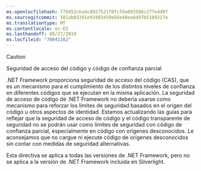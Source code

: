 ```yaml
---
ms.openlocfilehash: f70452cbadc8927521f0fcfda693586c277e4d0f
ms.sourcegitcommit: 581ab03291e91983459e56e40ea8d97b5189227e
ms.translationtype: MT
ms.contentlocale: es-ES
ms.lasthandoff: 08/27/2019
ms.locfileid: "70041162"
---
```

> [!CAUTION]
> Seguridad de acceso del código y código de confianza parcial
>
> .NET Framework proporciona seguridad de acceso del código (CAS), que es un mecanismo para el cumplimiento de los distintos niveles de confianza en diferentes códigos que se ejecutan en la misma aplicación.  La seguridad de acceso de código de .NET Framework no debería usarse como mecanismo para reforzar los límites de seguridad basados en el origen del código u otros aspectos de identidad. Estamos actualizando las guías para reflejar que la seguridad de acceso de código y el código transparente de seguridad no se podrán usar como límites de seguridad con código de confianza parcial, especialmente en código con orígenes desconocidos. Le aconsejamos que no cargue ni ejecute código de orígenes desconocidos sin contar con medidas de seguridad alternativas.
>
> Esta directiva se aplica a todas las versiones de .NET Framework, pero no se aplica a la versión de .NET Framework incluida en Silverlight.
